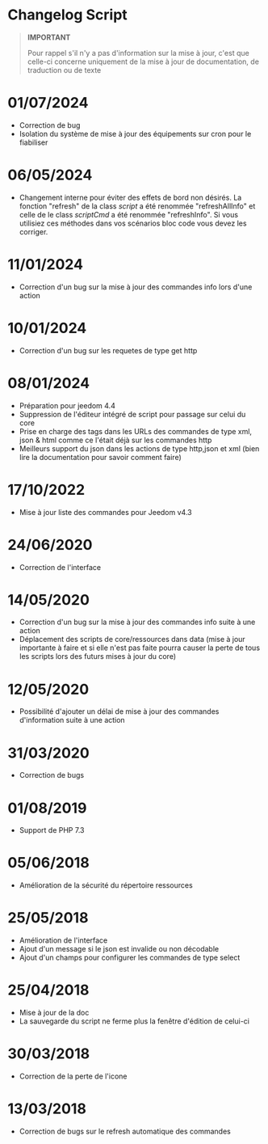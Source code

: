 # Changelog Script

>**IMPORTANT**
>
>Pour rappel s'il n'y a pas d'information sur la mise à jour, c'est que celle-ci concerne uniquement de la mise à jour de documentation, de traduction ou de texte

# 01/07/2024

- Correction de bug
- Isolation du système de mise à jour des équipements sur cron pour le fiabiliser

# 06/05/2024

- Changement interne pour éviter des effets de bord non désirés. La fonction "refresh" de la class *script* a été renommée "refreshAllInfo" et celle de le class *scriptCmd* a été renommée "refreshInfo". Si vous utilisiez ces méthodes dans vos scénarios bloc code vous devez les corriger.

# 11/01/2024

- Correction d'un bug sur la mise à jour des commandes info lors d'une action

# 10/01/2024

- Correction d'un bug sur les requetes de type get http

# 08/01/2024

- Préparation pour jeedom 4.4
- Suppression de l'éditeur intégré de script pour passage sur celui du core
- Prise en charge des tags dans les URLs des commandes de type xml, json & html comme ce l'était déjà sur les commandes http
- Meilleurs support du json dans les actions de type http,json et xml (bien lire la documentation pour savoir comment faire)

# 17/10/2022

- Mise à jour liste des commandes pour Jeedom v4.3

# 24/06/2020

- Correction de l'interface

# 14/05/2020

- Correction d'un bug sur la mise à jour des commandes info suite à une action
- Déplacement des scripts de core/ressources dans data (mise à jour importante à faire et si elle n'est pas faite pourra causer la perte de tous les scripts lors des futurs mises à jour du core)

# 12/05/2020

- Possibilité d'ajouter un délai de mise à jour des commandes d'information suite à une action

# 31/03/2020

- Correction de bugs

# 01/08/2019

- Support de PHP 7.3

# 05/06/2018

- Amélioration de la sécurité du répertoire ressources

# 25/05/2018

- Amélioration de l'interface
- Ajout d'un message si le json est invalide ou non décodable
- Ajout d'un champs pour configurer les commandes de type select

# 25/04/2018

- Mise à jour de la doc
- La sauvegarde du script ne ferme plus la fenêtre d'édition de celui-ci

# 30/03/2018

- Correction de la perte de l'icone

# 13/03/2018

- Correction de bugs sur le refresh automatique des commandes
